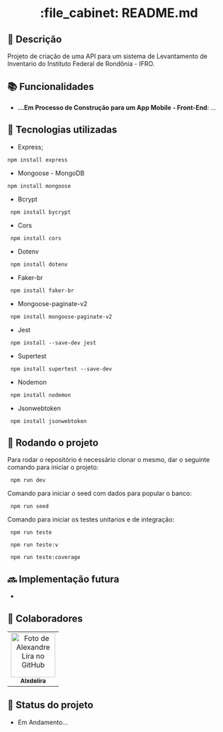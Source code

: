 <h1 align="center">:file_cabinet: README.md</h1>

## :memo: Descrição
Projeto de criação de uma API para um sistema de Levantamento de Inventario do Instituto Federal de Rondônia - IFRO.

## :books: Funcionalidades
* <b>...Em Processo de Construção para um App Mobile - Front-End</b>: ...

## :wrench: Tecnologias utilizadas

* Express;
```
npm install express

```
* Mongoose - MongoDB
```
npm install mongoose

```
* Bcrypt
```
 npm install bycrypt
```
* Cors
```
 npm install cors
```
* Dotenv
```
 npm install dotenv
```
* Faker-br
```
 npm install faker-br
```
* Mongoose-paginate-v2
```
 npm install mongoose-paginate-v2
```
* Jest
```
 npm install --save-dev jest

```
* Supertest
```
 npm install supertest --save-dev
```
* Nodemon
```
 npm install nodemon
```
* Jsonwebtoken
```
 npm install jsonwebtoken
```


## :rocket: Rodando o projeto
Para rodar o repositório é necessário clonar o mesmo, dar o seguinte comando para iniciar o projeto:
```
 npm run dev 
```
Comando para iniciar o seed com dados para popular o banco:
```
 npm run seed
```
Comando para iniciar os testes unitarios e de integração:
```
 npm run teste 

 npm run teste:v

 npm run teste:coverage
```

## :soon: Implementação futura
* 

## :handshake: Colaboradores
<table>
  <tr>
    <td align="center">
      <a href="http://github.com/Alxdelira">
        <img src="https://avataaars.io/?avatarStyle=Circle&topType=ShortHairTheCaesarSidePart&accessoriesType=Prescription02&hairColor=Black&facialHairType=BeardLight&facialHairColor=Black&clotheType=Hoodie&clotheColor=Black&eyeType=Happy&eyebrowType=UpDown&mouthType=Smile&skinColor=Brown" width="100px;" alt="Foto de Alexandre Lira no GitHub"/><br>
        <sub>
          <b>Alxdelira</b>
        </sub>
      </a>
    </td>
  </tr>
</table>

## :dart: Status do projeto

* Em Andamento...
